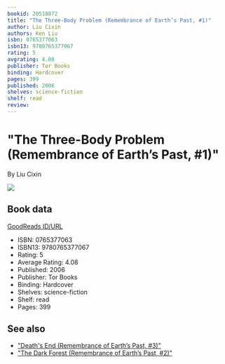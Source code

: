 ```yaml
---
bookid: 20518872
title: "The Three-Body Problem (Remembrance of Earth’s Past, #1)"
author: Liu Cixin
authors: Ken Liu
isbn: 0765377063
isbn13: 9780765377067
rating: 5
avgrating: 4.08
publisher: Tor Books
binding: Hardcover
pages: 399
published: 2006
shelves: science-fiction
shelf: read
review: 
---
```


# "The Three-Body Problem (Remembrance of Earth’s Past, #1)"

By Liu Cixin

![](https://i.gr-assets.com/images/S/compressed.photo.goodreads.com/books/1415428227l/20518872.jpg)

## Book data

[GoodReads ID/URL](https://www.goodreads.com/book/show/20518872)

- ISBN: 0765377063
- ISBN13: 9780765377067
- Rating: 5
- Average Rating: 4.08
- Published: 2006
- Publisher: Tor Books
- Binding: Hardcover
- Shelves: science-fiction
- Shelf: read
- Pages: 399


## See also

- ["Death's End (Remembrance of Earth’s Past, #3)"](Deaths_End_Remembrance_of_Earth’s_Past__3.md)
- ["The Dark Forest (Remembrance of Earth’s Past, #2)"](The_Dark_Forest_Remembrance_of_Earth’s_Past__2.md)
